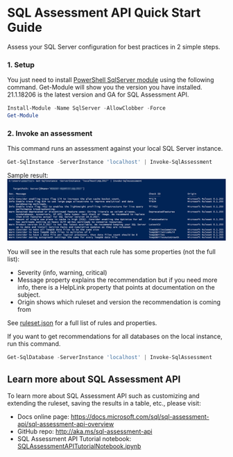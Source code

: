 # SQL Assessment API Quick Start Guide

Assess your SQL Server configuration for best practices in 2 simple steps.

### 1. Setup

You just need to install [PowerShell SqlServer module](https://www.powershellgallery.com/packages/SqlServer) using the following command. Get-Module will show you the version you have installed. 21.1.18206 is the latest version and GA for SQL Assessment API.

```PowerShell
Install-Module -Name SqlServer -AllowClobber -Force
Get-Module
```

### 2. Invoke an assessment

This command runs an assessment against your local SQL Server instance.

```PowerShell
Get-SqlInstance -ServerInstance 'localhost' | Invoke-SqlAssessment
```

Sample result:
![Sample Result](images/SQLAssessmentPSResult.png)

You will see in the results that each rule has some properties (not the full list):

- Severity (info, warning, critical)
- Message property explains the recommendation but if you need more info, there is a HelpLink property that points at documentation on the subject.
- Origin shows which ruleset and version the recommendation is coming from

See [ruleset.json](./ruleset.json) for a full list of rules and properties.

If you want to get recommendations for all databases on the local instance, run this command.

```PowerShell
Get-SqlDatabase -ServerInstance 'localhost' | Invoke-SqlAssessment
```

## Learn more about SQL Assessment API

To learn more about SQL Assessment API such as customizing and extending the ruleset, saving the results in a table, etc., please visit:

- Docs online page: https://docs.microsoft.com/sql/sql-assessment-api/sql-assessment-api-overview 
- GitHub repo: http://aka.ms/sql-assessment-api
- SQL Assessment API Tutorial notebook: [SQLAssessmentAPITutorialNotebook.ipynb](./notebooks/SQLAssessmentAPITutorialNotebook.ipynb)
